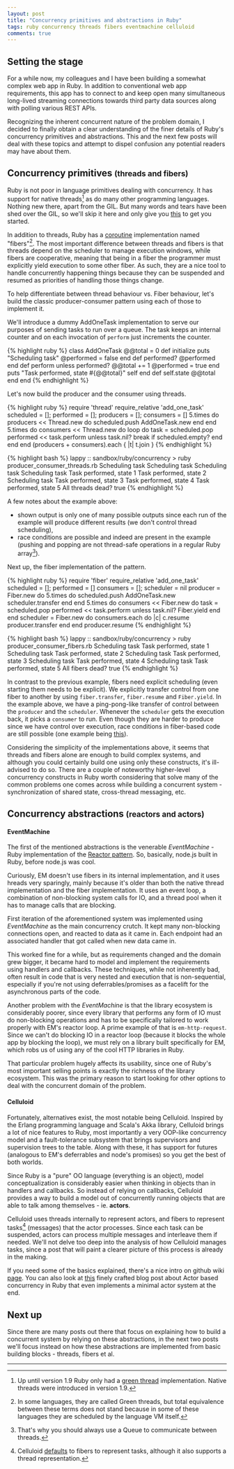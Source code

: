 ```yaml
---
layout: post
title: "Concurrency primitives and abstractions in Ruby"
tags: ruby concurrency threads fibers eventmachine celluloid
comments: true
---
```


## Setting the stage

For a while now, my colleagues and I have been building a somewhat complex web app in Ruby. In addition to conventional web app requirements, this app has to connect to and keep open many simultaneous long-lived streaming connections towards third party data sources along with polling various REST APIs.

Recognizing the inherent concurrent nature of the problem domain, I decided to finally obtain a clear understanding of the finer details of Ruby's concurrency primitives and abstractions. This and the next few posts will deal with these topics and attempt to dispel confusion any potential readers may have about them.

## Concurrency primitives <small>(threads and fibers)</small>

Ruby is not poor in language primitives dealing with concurrency. It has support for native threads[^1] as do many other programming languages. Nothing new there, apart from the GIL. But many words and tears have been shed over the GIL, so we'll skip it here and only give you [this](http://www.jstorimer.com/blogs/workingwithcode/8085491-nobody-understands-the-gil) to get you started. 

In addition to threads, Ruby has a [coroutine](http://www.ruby-doc.org/core-2.1.1/Fiber.html) implementation named "fibers"[^2]. The most important difference between threads and fibers is that threads depend on the scheduler to manage execution windows, while fibers are cooperative, meaning that being in a fiber the programmer must explicitly yield execution to some other fiber. As such, they are a nice tool to handle concurrently happening things because they can be suspended and resumed as priorities of handling those things change.

To help differentiate  between thread behaviour vs. Fiber behaviour, let's build the classic producer-consumer pattern using each of those to implement it.

We'll introduce a dummy AddOneTask implementation to serve our purposes of sending tasks to run over a queue. The task keeps an internal counter and on each invocation of ```perform``` just increments the counter.

{% highlight ruby %}
  class AddOneTask
    @@total = 0
    def initialize
      puts "Scheduling task"
      @performed = false
    end
    def performed?
      @performed
    end
    def perform
      unless performed?
        @@total += 1
        @performed = true
      end
      puts "Task performed, state #{@@total}"
      self
    end
    def self.state
      @@total
    end
  end
{% endhighlight %}

Let's now build the producer and the consumer using threads.

{% highlight ruby %}
  require 'thread'
  require_relative 'add_one_task'
  scheduled = []; performed = []; producers = []; consumers = []
  5.times do
    producers << Thread.new do
      scheduled.push AddOneTask.new
    end
  end
  5.times do
    consumers << Thread.new do
      loop do
        task = scheduled.pop
        performed << task.perform unless task.nil?
        break if scheduled.empty?
      end
    end
  end
  (producers + consumers).each { |t| t.join }
{% endhighlight %}

{% highlight bash %}
lappy :: sandbox/ruby/concurrency > ruby producer_consumer_threads.rb
Scheduling task
Scheduling task
Scheduling task
Scheduling task
Task performed, state 1
Task performed, state 2
Scheduling task
Task performed, state 3
Task performed, state 4
Task performed, state 5
All threads dead? true
{% endhighlight %}

A few notes about the example above:

* shown output is only one of many possible outputs since each run of the example will produce different results (we don't control thread scheduling),
* race conditions are possible and indeed are present in the example (pushing and popping are not thread-safe operations in a regular Ruby array[^4]).

Next up, the fiber implementation of the pattern.

{% highlight ruby %}
  require 'fiber'
  require_relative 'add_one_task'
  scheduled = []; performed = []
  consumers = []; scheduler = nil
  producer = Fiber.new do
    5.times do
      scheduled.push AddOneTask.new
      scheduler.transfer
    end
  end
  5.times do
    consumers << Fiber.new do
      task = scheduled.pop
      performed << task.perform unless task.nil?
      Fiber.yield
    end
  end
  scheduler = Fiber.new do
    consumers.each do |c|
      c.resume
      producer.transfer
    end
  end
  producer.resume
{% endhighlight %}

{% highlight bash %}
lappy :: sandbox/ruby/concurrency > ruby producer_consumer_fibers.rb
Scheduling task
Task performed, state 1
Scheduling task
Task performed, state 2
Scheduling task
Task performed, state 3
Scheduling task
Task performed, state 4
Scheduling task
Task performed, state 5
All fibers dead? true
{% endhighlight %}

In contrast to the previous example, fibers need explicit scheduling (even starting them needs to be explicit). We explicitly transfer control from one fiber to another by using ```fiber.transfer```, ```fiber.resume``` and ```Fiber.yield```. In the example above, we have a ping-pong-like transfer of control between the ```producer``` and the ```scheduler```. Whenever the ```scheduler``` gets the execution back, it picks a ```consumer``` to run. Even though they are harder to produce since we have control over execution, race conditions in fiber-based code are still possible (one example being [this](https://gist.github.com/raggi/1220800)).

Considering the simplicity of the implementations above, it seems that threads and fibers alone are enough to build complex systems, and although you could certainly build one using only these constructs, it's ill-advised to do so. There are a couple of noteworthy higher-level concurrency constructs in Ruby worth considering that solve many of the common problems one comes across while building a concurrent system - synchronization of shared state, cross-thread messaging, etc.

## Concurrency abstractions <small>(reactors and actors)</small>

#### EventMachine

The first of the mentioned abstractions is the venerable *EventMachine* - Ruby implementation of the [Reactor pattern](http://en.wikipedia.org/wiki/Reactor_pattern). So, basically, node.js built in Ruby, before node.js was cool.

Curiously, EM doesn't use fibers in its internal implementation, and it uses  hreads very sparingly, mainly because it's older than both the native thread implementation and the fiber implementation. It uses an event loop, a combination of non-blocking system calls for IO, and a thread pool when it has to manage calls that are blocking.

First iteration of the aforementioned system was implemented using *EventMachine* as the main concurrency crutch. It kept many non-blocking connections open, and reacted to data as it came in. Each endpoint had an associated handler that got called when new data came in. 

This worked fine for a while, but as requirements changed and the domain grew bigger, it became hard to model and implement the requirements using handlers and callbacks. These techniques, while not inherently bad, often result in code that is very nested and execution that is non-sequential, especially if you're not using deferrables/promises as a facelift for the asynchronous parts of the code.

Another problem with the *EventMachine* is that the library ecosystem is considerably poorer, since every library that performs any form of IO must do non-blocking operations and has to be specifically tailored to work properly with EM's reactor loop. A prime example of that is ```em-http-request```. Since we can't do blocking IO in a reactor loop (because it blocks the whole app by blocking the loop), we must rely on a library built specifically for EM, which robs us of using any of the cool HTTP libraries in Ruby.

That particular problem hugely affects its usability, since one of Ruby's most important selling points is exactly the richness of the library ecosystem. This was the primary reason to start looking for other options to deal with the concurrent domain of the problem.

#### Celluloid

Fortunately, alternatives exist, the most notable being Celluloid. Inspired by the Erlang programming language and Scala's Akka library, Celluloid brings a lot of nice features to Ruby, most importantly a very OOP-like concurrency model and a fault-tolerance subsystem that brings supervisors and supervision trees to the table. Along with these, it has support for futures (analogous to EM's deferrables and node's promises) so you get the best of both worlds.

Since Ruby is a "pure" OO language (everything is an object), model conceptualization is considerably easier when thinking in objects than in handlers and callbacks. So instead of relying on callbacks, Celluloid provides a way to build a model out of concurrently running objects that are able to talk among themselves - ie. **actors**.

Celluloid uses threads internally to represent actors, and fibers to represent tasks[^3] (messages) that the actor processes. Since each task can be suspended, actors can process multiple messages and interleave them if needed. We'll not delve too deep into the analysis of how Celluloid manages tasks, since a post that will paint a clearer picture of this process is already in the making.

If you need some of the basics explained, there's a nice intro on github wiki [page](https://github.com/celluloid/celluloid/wiki). You can also look at [this](https://practicingruby.com/articles/gentle-intro-to-actor-based-concurrency) finely crafted blog post about Actor based concurrency in Ruby that even implements a minimal actor system at the end. 

## Next up

Since there are many posts out there that focus on explaining how to build a concurrent system by relying on these abstractions, in the next two posts we'll focus instead on how these abstractions are implemented from basic building blocks - threads, fibers et al.

---
[^1]: Up until version 1.9 Ruby only had a [green thread](http://en.wikipedia.org/wiki/Green_threads) implementation. Native threads were introduced in version 1.9.

[^2]: In some languages, they are called Green threads, but total equivalence between these terms does not stand because in some of these languages they are scheduled by the language VM itself.

[^3]: Celluloid [defaults](https://github.com/celluloid/celluloid/blob/64e46ee0ecbd848249d0476e8ac512b93bf18485/lib/celluloid.rb#L509) to fibers to represent tasks, although it also supports a thread representation.
 
[^4]: That's why you should always use a Queue to communicate between threads.
